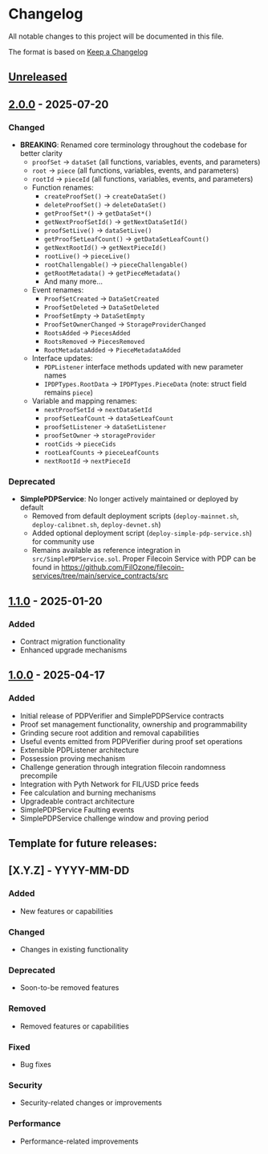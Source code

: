 # Changelog
All notable changes to this project will be documented in this file.

The format is based on [Keep a Changelog](https://keepachangelog.com/en/1.0.0/)

## [Unreleased]

## [2.0.0] - 2025-07-20
### Changed
- **BREAKING**: Renamed core terminology throughout the codebase for better clarity
  - `proofSet` → `dataSet` (all functions, variables, events, and parameters)
  - `root` → `piece` (all functions, variables, events, and parameters)
  - `rootId` → `pieceId` (all functions, variables, events, and parameters)
  - Function renames:
    - `createProofSet()` → `createDataSet()`
    - `deleteProofSet()` → `deleteDataSet()`
    - `getProofSet*()` → `getDataSet*()`
    - `getNextProofSetId()` → `getNextDataSetId()`
    - `proofSetLive()` → `dataSetLive()`
    - `getProofSetLeafCount()` → `getDataSetLeafCount()`
    - `getNextRootId()` → `getNextPieceId()`
    - `rootLive()` → `pieceLive()`
    - `rootChallengable()` → `pieceChallengable()`
    - `getRootMetadata()` → `getPieceMetadata()`
    - And many more...
  - Event renames:
    - `ProofSetCreated` → `DataSetCreated`
    - `ProofSetDeleted` → `DataSetDeleted`
    - `ProofSetEmpty` → `DataSetEmpty`
    - `ProofSetOwnerChanged` → `StorageProviderChanged`
    - `RootsAdded` → `PiecesAdded`
    - `RootsRemoved` → `PiecesRemoved`
    - `RootMetadataAdded` → `PieceMetadataAdded`
  - Interface updates:
    - `PDPListener` interface methods updated with new parameter names
    - `IPDPTypes.RootData` → `IPDPTypes.PieceData` (note: struct field remains `piece`)
  - Variable and mapping renames:
    - `nextProofSetId` → `nextDataSetId`
    - `proofSetLeafCount` → `dataSetLeafCount`
    - `proofSetListener` → `dataSetListener`
    - `proofSetOwner` → `storageProvider`
    - `rootCids` → `pieceCids`
    - `rootLeafCounts` → `pieceLeafCounts`
    - `nextRootId` → `nextPieceId`

### Deprecated
- **SimplePDPService**: No longer actively maintained or deployed by default
  - Removed from default deployment scripts (`deploy-mainnet.sh`, `deploy-calibnet.sh`, `deploy-devnet.sh`)
  - Added optional deployment script (`deploy-simple-pdp-service.sh`) for community use
  - Remains available as reference integration in `src/SimplePDPService.sol`. Proper Filecoin Service with PDP can be found in https://github.com/FilOzone/filecoin-services/tree/main/service_contracts/src


## [1.1.0] - 2025-01-20
### Added
- Contract migration functionality
- Enhanced upgrade mechanisms

## [1.0.0] - 2025-04-17
### Added
- Initial release of PDPVerifier and SimplePDPService contracts
- Proof set management functionality, ownership and programmability
- Grinding secure root addition and removal capabilities
- Useful events emitted from PDPVerifier during proof set operations
- Extensible PDPListener architecture
- Possession proving mechanism 
- Challenge generation through integration filecoin randomness precompile 
- Integration with Pyth Network for FIL/USD price feeds
- Fee calculation and burning mechanisms
- Upgradeable contract architecture
- SimplePDPService Faulting events 
- SimplePDPService challenge window and proving period


## Template for future releases:

## [X.Y.Z] - YYYY-MM-DD
### Added
- New features or capabilities

### Changed
- Changes in existing functionality

### Deprecated
- Soon-to-be removed features

### Removed
- Removed features or capabilities

### Fixed
- Bug fixes

### Security
- Security-related changes or improvements

### Performance
- Performance-related improvements

[Unreleased]: https://github.com/filozone/pdp/compare/v2.0.0...HEAD
[2.0.0]: https://github.com/filozone/pdp/compare/v1.1.0...v2.0.0
[1.1.0]: https://github.com/filozone/pdp/compare/v1.0.0...v1.1.0
[1.0.0]: https://github.com/filozone/pdp/releases/tag/v1.0.0

